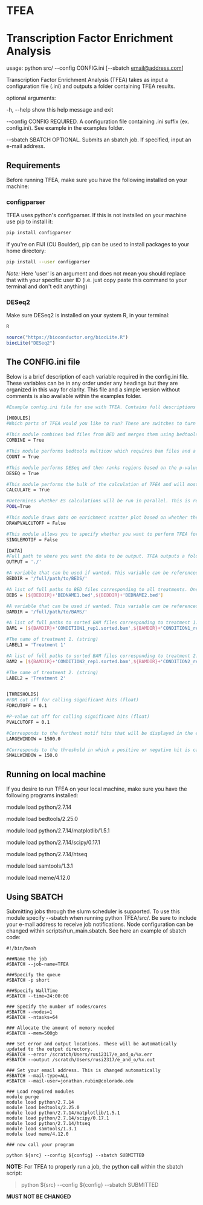 TFEA
====
# Transcription Factor Enrichment Analysis
  

usage: python src/ --config CONFIG.ini [--sbatch email@address.com]

Transcription Factor Enrichment Analysis (TFEA) takes as input a configuration
file (.ini) and outputs a folder containing TFEA results.

optional arguments:

  -h, --help       show this help message and exit
  
  --config CONFIG  REQUIRED. A configuration file containing .ini suffix (ex.
                   config.ini). See example in the examples folder.
                   
  --sbatch SBATCH  OPTIONAL. Submits an sbatch job. If specified, input an
                   e-mail address.
 
 
## Requirements
Before running TFEA, make sure you have the following installed on your machine:

### configparser
TFEA uses python's configparser. If this is not installed on your machine use pip to install it:

```bash
pip install configparser
```

If you're on FIJI (CU Boulder), pip can be used to install packages to your home directory:

```bash
pip install --user configparser
```
*Note:* Here 'user' is an argument and does not mean you should replace that with your specific user ID (i.e. just copy paste this command to your terminal and don't edit anything)


### DESeq2
Make sure DESeq2 is installed on your system R, in your terminal:
```bash
R
```
```R
source("https://bioconductor.org/biocLite.R")
biocLite("DESeq2")
```


## The CONFIG.ini file
Below is a brief description of each variable required in the config.ini file. These variables can be in any order under any headings but they are organized in this way for clarity. This file and a simple version without comments is also available within the examples folder.

```bash
#Example config.ini file for use with TFEA. Contains full descriptions of all variables.

[MODULES]
#Which parts of TFEA would you like to run? These are switches to turn on/off different modules in TFEA

#This module combines bed files from BED and merges them using bedtools. If False, it will assume BEDS[0] contains the bed file of interest (must be a sorted bed file). (boolean)
COMBINE = True

#This module performs bedtools multicov which requires bam files and a bed file. It will count reads for each bam file across all regions in the inputted bed file. (boolean)
COUNT = True

#This module performs DESeq and then ranks regions based on the p-value obtained from DESeq, if you set this to false, TFEA will look for the DESeq file within your specified output directory. (boolean)
DESEQ = True

#This module performs the bulk of the calculation of TFEA and will most likely take the longest. Unless you just want to generate files, this should usually be set to True. (boolean)
CALCULATE = True

#Determines whether ES calculations will be run in parallel. This is recommended to speed up the process.       (boolean)
POOL=True

#This module draws dots on enrichment scatter plot based on whether they are less than the specified p-value cutoff. (boolean)
DRAWPVALCUTOFF = False

#This module allows you to specify whether you want to perform TFEA for all motifs in the specified database or whether you want to do just one motif. If you want to do a single motif, you must specify the exact name of the motif (ex. SINGLEMOTIF = 'HO_SP3_HUMAN.H10MO.B.bed'). (boolean)
SINGLEMOTIF = False

[DATA]
#Full path to where you want the data to be output. TFEA outputs a folder with results. (string)
OUTPUT = './'

#A variable that can be used if wanted. This variable can be referenced later on using ${BEDDIR} (optional string)
BEDDIR = '/full/path/to/BEDS/'

#A list of full paths to BED files corresponding to all treatments. One or multiple BED files can be used but they MUST be within a list. (list of strings)
BEDS = [${BEDDIR}+'BEDNAME1.bed',${BEDDIR}+'BEDNAME2.bed']

#A variable that can be used if wanted. This variable can be referenced later on using ${BAMDIR} (optional string)
BAMDIR = '/full/path/to/BAMS/'

#A list of full paths to sorted BAM files corresponding to treatment 1. (list of strings)
BAM1 = [${BAMDIR}+'CONDITION1_rep1.sorted.bam',${BAMDIR}+'CONDITION1_rep2.sorted.bam']

#The name of treatment 1. (string)
LABEL1 = 'Treatment 1'

#A list of full paths to sorted BAM files corresponding to treatment 2. (list of strings)
BAM2 = [${BAMDIR}+'CONDITION2_rep1.sorted.bam',${BAMDIR}+'CONDITION2_rep2.sorted.bam']

#The name of treatment 2. (string)
LABEL2 = 'Treatment 2'


[THRESHOLDS]
#FDR cut off for calling significant hits (float)
FDRCUTOFF = 0.1

#P-value cut off for calling significant hits (float)
PVALCUTOFF = 0.1

#Corresponds to the furthest motif hits that will be displayed in the enrichment scatter plot. This does not affect results (float)
LARGEWINDOW = 1500.0

#Corresponds to the threshold in which a positive or negative hit is called. Changing this parameter will change your results, only change if you have a good reason to do so. (float)
SMALLWINDOW = 150.0
```

## Running on local machine
If you desire to run TFEA on your local machine, make sure you have the following programs installed:

  module load python/2.7.14
  
  module load bedtools/2.25.0
  
  module load python/2.7.14/matplotlib/1.5.1
  
  module load python/2.7.14/scipy/0.17.1
  
  module load python/2.7.14/htseq
  
  module load samtools/1.3.1
  
  module load meme/4.12.0


## Using SBATCH
Submitting jobs through the slurm scheduler is supported. To use this module specify --sbatch when running python TFEA/src/. Be sure to include your e-mail address to receive job notifications. Node configuration can be changed within scripts/run_main.sbatch. See here an example of sbatch code:
```qsub
#!/bin/bash

###Name the job
#SBATCH --job-name=TFEA

###Specify the queue
#SBATCH -p short

###Specify WallTime
#SBATCH --time=24:00:00

### Specify the number of nodes/cores
#SBATCH --nodes=1
#SBATCH --ntasks=64

### Allocate the amount of memory needed
#SBATCH --mem=500gb

### Set error and output locations. These will be automatically updated to the output directory.
#SBATCH --error /scratch/Users/rusi2317/e_and_o/%x.err
#SBATCH --output /scratch/Users/rusi2317/e_and_o/%x.out

### Set your email address. This is changed automatically
#SBATCH --mail-type=ALL
#SBATCH --mail-user=jonathan.rubin@colorado.edu

### Load required modules
module purge
module load python/2.7.14
module load bedtools/2.25.0
module load python/2.7.14/matplotlib/1.5.1
module load python/2.7.14/scipy/0.17.1
module load python/2.7.14/htseq
module load samtools/1.3.1
module load meme/4.12.0

### now call your program

python ${src} --config ${config} --sbatch SUBMITTED
```
**NOTE:** For TFEA to properly run a job, the python call within the sbatch script:
>python ${src} --config ${config} --sbatch SUBMITTED

**MUST NOT BE CHANGED**
